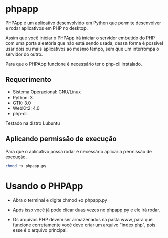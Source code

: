 # phpapp

PHPApp é um aplicativo desenvolvido em Python que permite desenvolver e rodar aplicativos em PHP no desktop.

Assim que você iniciar o PHPApp irá iniciar o servidor embutido do PHP com uma porta aleatória que não está sendo usada, dessa forma é possível usar dois ou mais aplicativos ao mesmo tempo, sem que um interrompa o servidor do outro.

Para que o PHPApp funcione é necessário ter o php-cli instalado.

## Requerimento

- Sistema Operacional: GNU/Linux
- Python: 3
- GTK: 3.0
- WebKit2: 4.0
- php-cli

Testado na distro Lubuntu

## Aplicando permissão de execução

Para que o aplicativo possa rodar é necessário aplicar a permissão de execução.

```sh
chmod +x phpapp.py
```

# Usando o PHPApp

- Abra o terminal e digite chmod +x phpapp.py

- Após isso você já pode clicar duas vezes no phpapp.py e ele irá rodar.

- Os arquivos PHP devem ser armazenados na pasta www, para que funcione corretamente você deve criar um arquivo "index.php", pois esse é o arquivo principal.
